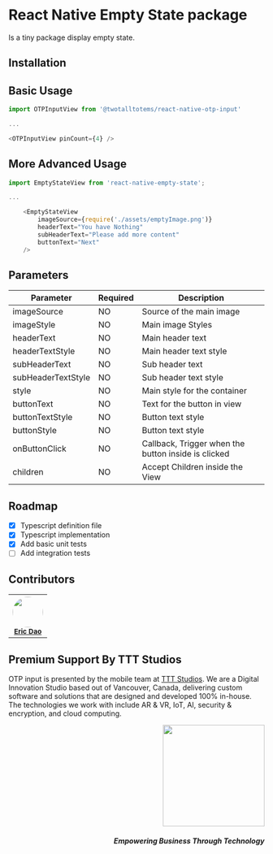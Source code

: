 # React Native Empty State package

Is a tiny package display empty state.

## Installation

## Basic Usage

```js
import OTPInputView from '@twotalltotems/react-native-otp-input'

...

<OTPInputView pinCount={4} />

```

## More Advanced Usage

```js
import EmptyStateView from 'react-native-empty-state';

...

    <EmptyStateView
        imageSource={require('./assets/emptyImage.png')}
        headerText="You have Nothing"
        subHeaderText="Please add more content"
        buttonText="Next"
    />

```

## Parameters

| Parameter          | Required | Description                                         |
| ------------------ | -------- | --------------------------------------------------- |
| imageSource        | NO       | Source of the main image                            |
| imageStyle         | NO       | Main image Styles                                   |
| headerText         | NO       | Main header text                                    |
| headerTextStyle    | NO       | Main header text style                              |
| subHeaderText      | NO       | Sub header text                                     |
| subHeaderTextStyle | NO       | Sub header text style                               |
| style              | NO       | Main style for the container                        |
| buttonText         | NO       | Text for the button in view                         |
| buttonTextStyle    | NO       | Button text style                                   |
| buttonStyle        | NO       | Button text style                                   |
| onButtonClick      | NO       | Callback, Trigger when the button inside is clicked |
| children           | NO       | Accept Children inside the View                     |

## Roadmap

- [x] Typescript definition file
- [x] Typescript implementation
- [x] Add basic unit tests
- [ ] Add integration tests

## Contributors

<table>
    <tr border="0" style="border: none; ">
        <th border="0" style="border-left: none; border-right: none;">
        	<img src="https://avatars3.githubusercontent.com/u/60905710?s=400&v=4" width="60px;" style="border-radius: 50%;"/>
        	<br />
        	<sub><a href="https://github.com/ericdao-ttt">Eric Dao</a></sub> <br />
        </th>
    </tr>
</table>

## Premium Support By TTT Studios

OTP input is presented by the mobile team at [TTT Studios](https://ttt.studio). We are a Digital Innovation Studio based out of Vancouver, Canada, delivering custom software and solutions that are designed and developed 100% in-house. The technologies we work with include AR & VR, IoT, AI, security & encryption, and cloud computing.

<div align="right">
	<img src="https://ttt.studio/wp-content/themes/tttwordpresstheme/imgs/ttt-colour.png" width="200px"/>
	<h5>Empowering Business Through Technology</h5>
</div>
